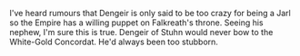 I've heard rumours that Dengeir is only said to be too crazy for being a Jarl so the Empire has a willing puppet on Falkreath's throne. 
Seeing his nephew, I'm sure this is true. Dengeir of Stuhn would never bow to the White-Gold Concordat. He'd always been too stubborn.

